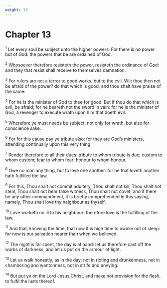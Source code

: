 ```yaml
---
weight: 13
---
```


# Chapter 13

<sup>1</sup> Let every soul be subject unto the higher powers. For there is no power but of God: the powers that be are ordained of God. 

<sup>2</sup> Whosoever therefore resisteth the power, resisteth the ordinance of God: and they that resist shall receive to themselves damnation. 

<sup>3</sup> For rulers are not a terror to good works, but to the evil. Wilt thou then not be afraid of the power? do that which is good, and thou shalt have praise of the same: 

<sup>4</sup> For he is the minister of God to thee for good. But if thou do that which is evil, be afraid; for he beareth not the sword in vain: for he is the minister of God, a revenger to execute wrath upon him that doeth evil. 

<sup>5</sup> Wherefore ye must needs be subject, not only for wrath, but also for conscience sake. 

<sup>6</sup> For for this cause pay ye tribute also: for they are God’s ministers, attending continually upon this very thing. 

<sup>7</sup> Render therefore to all their dues: tribute to whom tribute is due; custom to whom custom; fear to whom fear; honour to whom honour. 

<sup>8</sup> Owe no man any thing, but to love one another: for he that loveth another hath fulfilled the law. 

<sup>9</sup> For this, Thou shalt not commit adultery, Thou shalt not kill, Thou shalt not steal, Thou shalt not bear false witness, Thou shalt not covet; and if there be any other commandment, it is briefly comprehended in this saying, namely, Thou shalt love thy neighbour as thyself. 

<sup>10</sup> Love worketh no ill to his neighbour: therefore love is the fulfilling of the law. 

<sup>11</sup> And that, knowing the time, that now it is high time to awake out of sleep: for now is our salvation nearer than when we believed. 

<sup>12</sup> The night is far spent, the day is at hand: let us therefore cast off the works of darkness, and let us put on the armour of light. 

<sup>13</sup> Let us walk honestly, as in the day; not in rioting and drunkenness, not in chambering and wantonness, not in strife and envying. 

<sup>14</sup> But put ye on the Lord Jesus Christ, and make not provision for the flesh, to fulfil the lusts thereof. 


